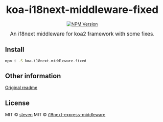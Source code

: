 <big><h1 align="center">koa-i18next-middleware-fixed</h1></big>

<p align="center">
  <a href="https://npmjs.org/package/koa-i18next-middleware-fixed">
    <img src="https://img.shields.io/npm/v/koa-i18next-middleware-fixed.svg?style=flat-square"
         alt="NPM Version">
  </a>
</p>

<p align="center"><big>
An i18next middleware for koa2 framework with some fixes.
</big></p>

## Install

```sh
npm i -S koa-i18next-middleware-fixed
```

## Other information
[Original readme](https://github.com/lxzxl/koa-i18next-middleware#readme)

## License

MIT © [steven](http://github.com/lxzxl)
MIT © [i18next-express-middleware](https://github.com/i18next/i18next-express-middleware/blob/master/LICENSE)

[npm-url]: https://npmjs.org/package/koa-i18next-middleware
[npm-image]: https://img.shields.io/npm/v/koa-i18next-middleware.svg?style=flat-square
[travis-url]: https://travis-ci.org/lxzxl/koa-i18next-middleware
[travis-image]: https://img.shields.io/travis/lxzxl/koa-i18next-middleware.svg?style=flat-square
[coveralls-url]: https://coveralls.io/r/lxzxl/koa-i18next-middleware
[coveralls-image]: https://img.shields.io/coveralls/lxzxl/koa-i18next-middleware.svg?style=flat-square
[depstat-url]: https://david-dm.org/lxzxl/koa-i18next-middleware
[depstat-image]: https://david-dm.org/lxzxl/koa-i18next-middleware.svg?style=flat-square
[download-badge]: http://img.shields.io/npm/dm/koa-i18next-middleware.svg?style=flat-square
